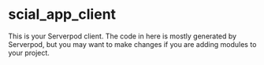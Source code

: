 # scial_app_client

This is your Serverpod client. The code in here is mostly generated by
Serverpod, but you may want to make changes if you are adding modules to your
project.
